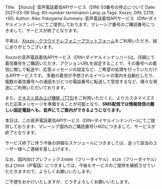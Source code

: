 Title: 【Xoxzo】音声電話着信APIサービス（DIN) 03番号の停止について
Date: 2021-03-08
Slug: 60-number-termination
Lang: ja
Tags: Xoxzo; DIN; 2219; +60;
Author: Aiko Yokoyama
Summary: 音声電話着信APIサービス（DIN=ダイヤルインナンバー)にてご提供しております、マレーシア番号のご購読番号につきまして、サービスが終了となります。


平素は、[Xoxzo - クラウドテレフォニープラットフォーム](https://www.xoxzo.com/ja)をご利用いただき、誠にありがとうございます。

Xoxzoの音声電話着信APIサービス（DIN=ダイヤルインナンバー)は、月額にて着信番号をご購読いただき、アクションURLを設定することで、その番号への着信に関して転送や、応答メッセージの設定など、ご希望の処理を行っていただけるAPIサービスです。
多数の着信が予想されるイベントの案内を自動化したり、複数の着信番号への通話をひとつの電話番号に転送して受信するなど、様々な用途にご利用いただいております。

また、[テキスト読み上げ機能（TTS)](https://blog.xoxzo.com/ja/2017/05/24/text-to-speech-for-din/)をご利用いただくと、よりカスタマイズされた応答メッセージを準備することが可能となり、**SMS配信では情報発信の難しい固定電話へも、音声にてご案内ができるようになります。**

本日は、この音声電話着信APIサービス（DIN=ダイヤルインナンバー)にてご提供しております、マレーシア国内のご購読番号(+60)につきまして、サービスが終了となります。

サービス終了に伴う今後の詳細なスケジュールにつきましては、追って該当のユーザー様へご連絡を差し上げます。

なお、国内向けプレフィックス`0800`（フリーダイヤル） `0120`（フリーダイヤル）および`050`（IP電話）につきましては、今後もサービスのご提供を継続させていただきますので、よろしくお願いいたします。

ご不便をおかけいたしますが、どうぞよろしくお願いいたします。


